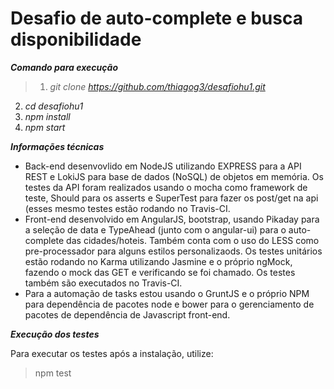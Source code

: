 # Desafio de auto-complete e busca disponibilidade

***Comando para execução***

>1. *git clone https://github.com/thiagog3/desafiohu1.git*
2. *cd desafiohu1*
3. *npm install*
4. *npm start*

***Informações técnicas***
* Back-end desenvovlido em NodeJS utilizando EXPRESS para a API REST e LokiJS para base de dados (NoSQL) de objetos em memória. Os testes da API foram realizados usando o mocha como framework de teste, Should para os asserts e SuperTest para fazer os post/get na api (esses mesmo testes estão rodando no Travis-CI.
* Front-end desenvolvido em AngularJS, bootstrap, usando Pikaday para a seleção de data e TypeAhead (junto com o angular-ui) para o auto-complete das cidades/hoteis. Também conta com o uso do LESS como pre-processador para alguns estilos personalizaods. Os testes unitários estão rodando no Karma utilizando Jasmine e o próprio ngMock, fazendo o mock das GET e verificando se foi chamado. Os testes também são executados no Travis-CI.
* Para a automação de tasks estou usando o GruntJS e o próprio NPM para dependência de pacotes node e bower para o gerenciamento de pacotes de dependência de Javascript front-end.

***Execução dos testes***

Para executar os testes após a instalação, utilize:

>npm test
